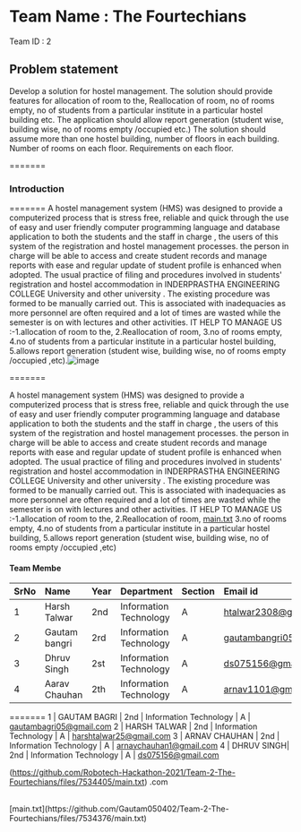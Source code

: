 # Team Name : The Fourtechians
Team ID : 2

## Problem statement
Develop a solution for hostel management. The solution should provide features for
allocation of room to the, Reallocation of room, no of rooms empty, no of students from a
particular institute in a particular hostel building etc. The application should allow report
generation (student wise, building wise, no of rooms empty /occupied etc.) The solution
should assume more than one hostel building, number of floors in each building. Number
of rooms on each floor. Requirements on each floor.

=======

### Introduction 

=======
A hostel management system (HMS) was designed to provide a computerized process that is stress free, reliable and quick through the use of easy and user friendly  computer programming language and database application to both the students and the staff in charge , the users of this system of the registration and hostel management processes. the person in charge will be able to access and create student records and manage reports with ease and regular update of student profile is enhanced when adopted. The usual practice of filing and procedures involved in students' registration and hostel accommodation in INDERPRASTHA ENGINEERING COLLEGE University and other university . The existing procedure was formed to be manually carried out. This is associated with inadequacies as more personnel are often required and a lot of times are wasted while the semester is on with lectures and other activities.
IT HELP TO MANAGE US :-1.allocation of room to the, 
                                      2.Reallocation of room, 
                                      3.no of rooms empty, 
                                      4.no of students from a particular institute in a particular hostel building,
                                      5.allows report generation (student wise, building wise, no of rooms empty /occupied ,etc).![image](https://user-images.githubusercontent.com/93198746/141692763-accd1b7c-b4fe-4132-9296-dc1d23c2881a.png)

=======

A hostel management system (HMS) was designed to provide a computerized process that is stress free, reliable and quick through the use of easy and user friendly  computer programming language and database application to both the students and the staff in charge , the users of this system of the registration and hostel management processes. the person in charge will be able to access and create student records and manage reports with ease and regular update of student profile is enhanced when adopted. The usual practice of filing and procedures involved in students' registration and hostel accommodation in INDERPRASTHA ENGINEERING COLLEGE University and other university . The existing procedure was formed to be manually carried out. This is associated with inadequacies as more personnel are often required and a lot of times are wasted while the semester is on with lectures and other activities.
IT HELP TO MANAGE US :-1.allocation of room to the, 
                                      2.Reallocation of room, 
                                  [main.txt](https://github.com/Robotech-Hackathon-2021/Team-2-The-Fourtechians/files/7535818/main.txt)
    3.no of rooms empty, 
                                      4.no of students from a particular institute in a particular hostel building,
                                      5.allows report generation (student wise, building wise, no of rooms empty /occupied ,etc)

#### Team Membe

SrNo | Name | Year | Department| Section | Email id
:--|:--|:--|:--|:--|:--|
1 | Harsh Talwar | 2nd |  Information Technology | A | htalwar2308@gmail.com 
2 | Gautam bangri | 2rd | Information Technology | A| gautambangri05@gmail.com
3 | Dhruv Singh| 2st |  Information Technology | A | ds075156@gmail.com
4 | Aarav Chauhan| 2th |  Information Technology | A| arnav1101@gmail.com
=======
1 | GAUTAM BAGRI | 2nd |  Information Technology | A | gautambagri05@gmail.com
2 | HARSH TALWAR | 2nd | Information Technology | A | harshtalwar25@gmail.com
3 | ARNAV CHAUHAN | 2nd |  Information Technology | A | arnavchauhan1@gmail.com
4 | DHRUV SINGH| 2nd |  Information Technology | A | ds075156@gmail.com

(https://github.com/Robotech-Hackathon-2021/Team-2-The-Fourtechians/files/7534405/main.txt)
.com

<br>
[main.txt](https://github.com/Gautam050402/Team-2-The-Fourtechians/files/7534376/main.txt)
